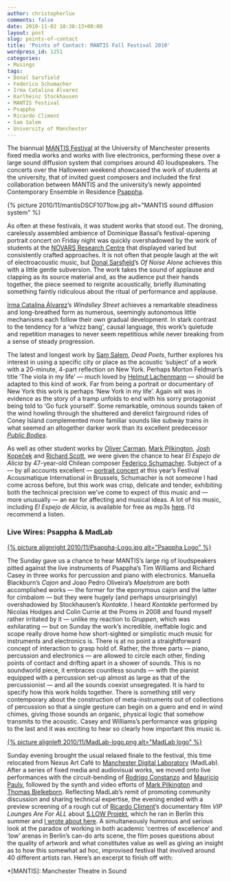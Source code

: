 ```yaml
---
author: christopherlux
comments: false
date: 2010-11-02 18:38:13+00:00
layout: post
slug: points-of-contact
title: 'Points of Contact: MANTIS Fall Festival 2010'
wordpress_id: 1251
categories:
- Musings
tags:
- Donal Sarsfield
- Federico Schumacher
- Irma Catalina Álvarez
- Karlheinz Stockhausen
- MANTIS Festival
- Psappha
- Ricardo Climent
- Sam Salem
- University of Manchester
---
```


The biannual [MANTIS Festival](http://www.mantisfestival.com/) at the University of Manchester presents fixed media works and works with live electronics, performing these over a large sound diffusion system that comprises around 40 loudspeakers. The concerts over the Halloween weekend showcased the work of students at the university, that of invited guest composers and included the first collaboration between MANTIS and the university’s newly appointed Contemporary Ensemble in Residence [Psappha](http://www.psappha.com/).

{% picture 2010/11/mantisDSCF1071low.jpg alt="MANTIS sound diffusion system" %}

As often at these festivals, it was student works that stood out. The droning, carelessly assembled ambience of Dominique Bassal’s festival-opening portrait concert on Friday night was quickly overshadowed by the work of students at the [NOVARS Research Centre](http://www.novars.manchester.ac.uk/) that displayed varied but consistently crafted approaches. It is not often that people laugh at the wit of electroacoustic music, but [Donal Sarsfield](http://www.cmc.ie/composers/composer.cfm?composerID=186)’s _Of Noise Alone_ achieves this with a little gentle subversion. The work takes the sound of applause and clapping as its source material and, as the audience put their hands together, the piece seemed to reignite acoustically, briefly illuminating something faintly ridiculous about the ritual of performance and applause.

[Irma Catalina Álvarez](http://www.novars.manchester.ac.uk/people/postgraduate/ialvarez/index.html)’s _Windslley Street_ achieves a remarkable steadiness and long-breathed form as numerous, seemingly autonomous little mechanisms each follow their own gradual development. In stark contrast to the tendency for a ‘whizz bang’, causal language, this work’s quietude and repetition manages to never seem repetitious while never breaking from a sense of steady progression.

The latest and longest work by [Sam Salem](http://www.osamahsalem.co.uk/), _Dead Poets_, further explores his interest in using a specific city or place as the acoustic ‘subject’ of a work with a 20-minute, 4-part reflection on New York. Perhaps Morton Feldman’s title ‘The viola in my life’ — much loved by [Helmut Lachenmann](http://www.chrisswithinbank.net/tag/helmut-lachenmann/) — should be adapted to this kind of work. Far from being a portrait or documentary of New York this work is perhaps ‘New York in my life’. Again wit was in evidence as the story of a tramp unfolds to end with his sorry protagonist being told to ‘Go fuck yourself’. Some remarkable, ominous sounds taken of the wind howling through the shuttered and derelict fairground rides of Coney Island complemented more familiar sounds like subway trains in what seemed an altogether darker work than its excellent predecessor [_Public Bodies_](http://www.osamahsalem.co.uk/index.php?id=35).

As well as other student works by [Oliver Carman](http://soundcloud.com/oliver-carman), [Mark Pilkington](http://www.thought-universe.co.uk/), [Josh Kopeček](http://www.joshkopecek.co.uk/) and [Richard Scott](http://www.novars.manchester.ac.uk/people/postgraduate/rscott/index.html), we were given the chance to hear _El Espejo de Alicia_ by 47-year-old Chilean composer [Federico Schumacher](http://www.federicoschumacher.cl/). Subject of a — by all accounts excellent — [portrait concert](http://www.musiques-recherches.be/agenda_event.php?lng=fr&id=608) at this year’s Festival Acousmatique International in Brussels, Schumacher is not someone I had come across before, but this work was crisp, delicate and tender, exhibiting both the technical precision we’ve come to expect of this music and — more unusually — an ear for affecting and musical ideas. A lot of his music, including _El Espejo de Alicia_, is available for free as mp3s [here](http://www.federicoschumacher.cl/-Msic.htm). I’d recommend a listen.


### Live Wires: Psappha & MadLab

[{% picture alignright 2010/11/Psappha-Logo.jpg alt="Psappha Logo" %}](http://www.psappha.com/)

The Sunday gave us a chance to hear MANTIS’s large rig of loudspeakers pitted against the live instruments of Psappha’s Tim Williams and Richard Casey in three works for percussion and piano with electronics. Manuella Blackburn’s _Cajon_ and Joao Pedro Oliveira’s _Maelstrom_ are both accomplished works — the former for the eponymous cajon and the latter for cimbalom — but they were hugely (and perhaps unsurprisingly) overshadowed by Stockhausen’s _Kontakte_. I heard _Kontakte_ performed by Nicolas Hodges and Colin Currie at the Proms in 2008 and found myself rather irritated by it — unlike my reaction to _Gruppen_, which was exhilarating — but on Sunday the work’s incredible, ineffable logic and scope really drove home how short-sighted or simplistic much music for instruments and electronics is. There is at no point a straightforward concept of interaction to grasp hold of. Rather, the three parts — piano, percussion and electronics — are allowed to circle each other, finding points of contact and drifting apart in a shower of sounds. This is no soundworld piece, it embraces countless sounds — with the pianist equipped with a percussion set-up almost as large as that of the percussionist — and all the sounds coexist unsegregated. It is hard to specify how this work holds together. There is something still very contemporary about the construction of meta-instruments out of collections of percussion so that a single gesture can begin on a guero and end in wind chimes, giving those sounds an organic, physical logic that somehow transmits to the acoustic. Casey and Williams’s performance was gripping to the last and it was exciting to hear so clearly how important this music is.

[{% picture alignleft 2010/11/MadLab-logo.png alt="MadLab logo" %}](http://madlab.org.uk/)

Sunday evening brought the usual relaxed finale to the festival, this time relocated from Nexus Art Café to [Manchester Digital Laboratory](http://madlab.org.uk/) (MadLab). After a series of fixed media and audiovisual works, we moved onto live performances with the circuit-bending of [Rodrigo Constanzo](http://www.rodrigoconstanzo.com/) and [Mauricio Pauly](http://www.mauriciopauly.com/), followed by the synth and video efforts of [Mark Pilkington](http://www.thought-universe.co.uk/) and [Thomas Bjelkeborn](http://www.bjelkeborn.se/). Reflecting MadLab’s remit of promoting community discussion and sharing technical expertise, the evening ended with a preview screening of a rough cut of [Ricardo Climent](http://www.electro-acoustic.com/)’s documentary film _VIP Lounges Are For ALL_ about [S.LOW Projekt](http://s.low-low.org/), which he ran in Berlin this summer and [I wrote about here](http://www.chrisswithinbank.net/2010/08/o-berlin/). A simultaneously humorous and serious look at the paradox of working in both academic ‘centres of excellence’ and ‘low’ arenas in Berlin’s can-do arts scene, the film poses questions about the quality of artwork and what constitutes value as well as giving an insight as to how this somewhat ad hoc, improvised festival that involved around 40 different artists ran. Here’s an excerpt to finish off with:

  *[MANTIS]: Manchester Theatre in Sound
